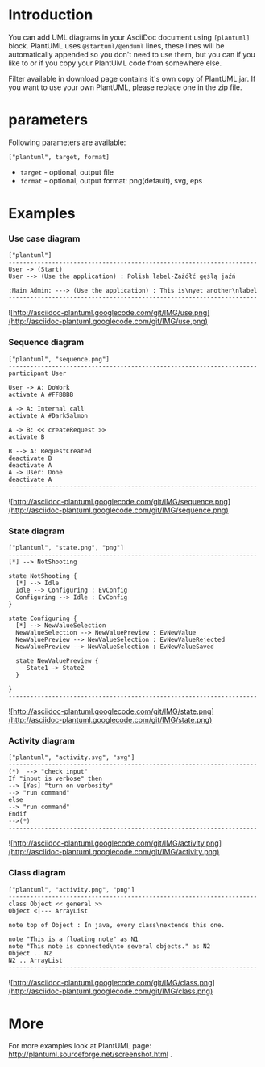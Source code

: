 # Introduction #

You can add UML diagrams in your AsciiDoc document using `[plantuml]` block.
PlantUML uses `@startuml/@enduml` lines, these lines will be automatically appended so you don't need to use them, but you can if you like to or if you copy your PlantUML code from somewhere else.

Filter available in download page contains it's own copy of PlantUML.jar. If you want to use your own PlantUML, please replace one in the zip file.

# parameters #
Following parameters are available:
```
["plantuml", target, format]
```

  * `target` - optional, output file
  * `format` - optional, output format: png(default), svg, eps

# Examples #

### Use case diagram ###
```
["plantuml"]
---------------------------------------------------------------------
User -> (Start)
User --> (Use the application) : Polish label-Zażółć gęślą jaźń

:Main Admin: ---> (Use the application) : This is\nyet another\nlabel
---------------------------------------------------------------------
```
![http://asciidoc-plantuml.googlecode.com/git/IMG/use.png](http://asciidoc-plantuml.googlecode.com/git/IMG/use.png)

### Sequence diagram ###
```
["plantuml", "sequence.png"]
---------------------------------------------------------------------
participant User

User -> A: DoWork
activate A #FFBBBB

A -> A: Internal call
activate A #DarkSalmon

A -> B: << createRequest >>
activate B

B --> A: RequestCreated
deactivate B
deactivate A
A -> User: Done
deactivate A
---------------------------------------------------------------------
```
![http://asciidoc-plantuml.googlecode.com/git/IMG/sequence.png](http://asciidoc-plantuml.googlecode.com/git/IMG/sequence.png)

### State diagram ###
```
["plantuml", "state.png", "png"]
---------------------------------------------------------------------
[*] --> NotShooting

state NotShooting {
  [*] --> Idle
  Idle --> Configuring : EvConfig
  Configuring --> Idle : EvConfig
}

state Configuring {
  [*] --> NewValueSelection
  NewValueSelection --> NewValuePreview : EvNewValue
  NewValuePreview --> NewValueSelection : EvNewValueRejected
  NewValuePreview --> NewValueSelection : EvNewValueSaved
  
  state NewValuePreview {
     State1 -> State2
  }
  
}
---------------------------------------------------------------------
```
![http://asciidoc-plantuml.googlecode.com/git/IMG/state.png](http://asciidoc-plantuml.googlecode.com/git/IMG/state.png)

### Activity diagram ###
```
["plantuml", "activity.svg", "svg"]
---------------------------------------------------------------------
(*)  --> "check input"
If "input is verbose" then
--> [Yes] "turn on verbosity"
--> "run command"
else
--> "run command"
Endif
-->(*)
---------------------------------------------------------------------
```
![http://asciidoc-plantuml.googlecode.com/git/IMG/activity.png](http://asciidoc-plantuml.googlecode.com/git/IMG/activity.png)

### Class diagram ###
```
["plantuml", "activity.png", "png"]
---------------------------------------------------------------------
class Object << general >>
Object <|--- ArrayList

note top of Object : In java, every class\nextends this one.

note "This is a floating note" as N1
note "This note is connected\nto several objects." as N2
Object .. N2
N2 .. ArrayList
---------------------------------------------------------------------
```
![http://asciidoc-plantuml.googlecode.com/git/IMG/class.png](http://asciidoc-plantuml.googlecode.com/git/IMG/class.png)

# More #
For more examples look at PlantUML page: http://plantuml.sourceforge.net/screenshot.html .